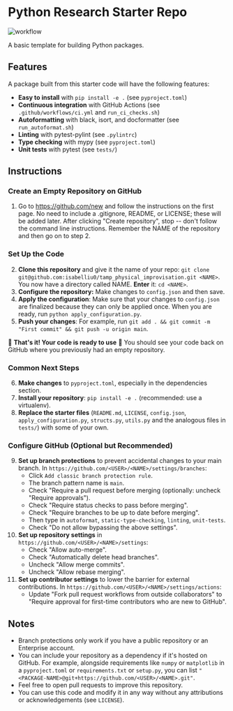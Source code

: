 # Python Research Starter Repo

![workflow](https://github.com/isabelliu0/tamp_physical_improvisation/actions/workflows/ci.yml/badge.svg)

A basic template for building Python packages.

## Features
A package built from this starter code will have the following features:
- **Easy to install** with `pip install -e .` (see `pyproject.toml`)
- **Continuous integration** with GitHub Actions (see `.github/workflows/ci.yml` and `run_ci_checks.sh`)
- **Autoformatting** with black, isort, and docformatter (see `run_autoformat.sh`)
- **Linting** with pytest-pylint (see `.pylintrc`)
- **Type checking** with mypy (see `pyproject.toml`)
- **Unit tests** with pytest (see `tests/`)

## Instructions

### Create an Empty Repository on GitHub
1. Go to https://github.com/new and follow the instructions on the first page. No need to include a .gitignore, README, or LICENSE; these will be added later. After clicking "Create repository", stop -- don't follow the command line instructions. Remember the NAME of the repository and then go on to step 2.

### Set Up the Code
2. **Clone this repository** and give it the name of your repo: `git clone git@github.com:isabelliu0/tamp_physical_improvisation.git <NAME>`. You now have a directory called NAME. **Enter** it: `cd <NAME>`.
3. **Configure the repository:** Make changes to `config.json` and then save.
4. **Apply the configuration**: Make sure that your changes to `config.json` are finalized because they can only be applied once. When you are ready, run `python apply_configuration.py`.
5. **Push your changes**: For example, run `git add . && git commit -m "First commit" && git push -u origin main`.

:tada: **That's it! Your code is ready to use** :tada: You should see your code back on GitHub where you previously had an empty repository.

### Common Next Steps
6. **Make changes** to `pyproject.toml`, especially in the dependencies section.
7. **Install your repository**: `pip install -e .` (recommended: use a virtualenv).
8. **Replace the starter files** (`README.md`, `LICENSE`, `config.json`, `apply_configuration.py`, `structs.py`, `utils.py` and the analogous files in `tests/`) with some of your own.

### Configure GitHub (Optional but Recommended)
9. **Set up branch protections** to prevent accidental changes to your main branch. In `https://github.com/<USER>/<NAME>/settings/branches`:
    - Click `Add classic branch protection rule`.
    - The branch pattern name is `main`.
    - Check "Require a pull request before merging (optionally: uncheck "Require approvals").
    - Check "Require status checks to pass before merging".
    - Check "Require branches to be up to date before merging".
    - Then type in `autoformat`, `static-type-checking`, `linting`, `unit-tests`.
    - Check "Do not allow bypassing the above settings".
10. **Set up repository settings** in `https://github.com/<USER>/<NAME>/settings`:
    - Check "Allow auto-merge".
    - Check "Automatically delete head branches".
    - Uncheck "Allow merge commits".
    - Uncheck "Allow rebase merging".
11. **Set up contributor settings** to lower the barrier for external contributions. In `https://github.com/<USER>/<NAME>/settings/actions`:
    - Update "Fork pull request workflows from outside collaborators" to "Require approval for first-time contributors who are new to GitHub".


## Notes
- Branch protections only work if you have a public repository or an Enterprise account.
- You can include your repository as a dependency if it's hosted on GitHub. For example, alongside requirements like `numpy` or `matplotlib` in a `pyproject.toml` or `requirements.txt` or `setup.py`, you can list `"<PACKAGE-NAME>@git+https://github.com/<USER>/<NAME>.git"`.
- Feel free to open pull requests to improve this repository.
- You can use this code and modify it in any way without any attributions or acknowledgements (see `LICENSE`).
